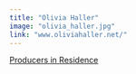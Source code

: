 ```yaml
---
title: "Olivia Haller"
image: "olivia_haller.jpg"
link: "www.oliviahaller.net/"
---
```


[Producers in Residence](/affiliated-artists/producers-in-residence)